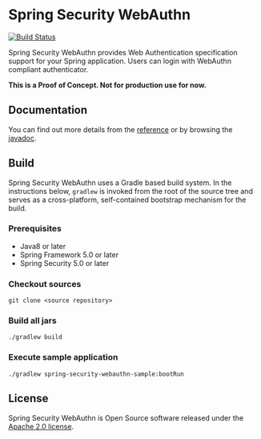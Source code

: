 # Spring Security WebAuthn

[![Build Status](https://travis-ci.org/ynojima/spring-security-webauthn.svg?branch=master)](https://travis-ci.org/ynojima/spring-security-webauthn)

Spring Security WebAuthn provides Web Authentication specification support for your Spring application.
Users can login with WebAuthn compliant authenticator.

**This is a Proof of Concept. Not for production use for now.**

## Documentation

You can find out more details from the [reference](http://) or by browsing the [javadoc](http://).

## Build

Spring Security WebAuthn uses a Gradle based build system.
In the instructions below, `gradlew` is invoked from the root of the source tree and serves as a cross-platform,
self-contained bootstrap mechanism for the build.

### Prerequisites

- Java8 or later
- Spring Framework 5.0 or later
- Spring Security 5.0 or later

### Checkout sources

```
git clone <source repository>
```

### Build all jars

```
./gradlew build
```

### Execute sample application

```
./gradlew spring-security-webauthn-sample:bootRun
```

## License

Spring Security WebAuthn is Open Source software released under the
[Apache 2.0 license](http://www.apache.org/licenses/LICENSE-2.0.html).
